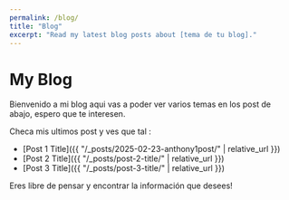 ```yaml
---
permalink: /blog/
title: "Blog"
excerpt: "Read my latest blog posts about [tema de tu blog]."
---
```


# My Blog

Bienvenido a mi blog aqui vas a poder ver varios temas en los post de abajo, espero que te interesen.

Checa mis ultimos post y ves que tal :

- [Post 1 Title]({{ "/_posts/2025-02-23-anthony1post/" | relative_url }})
- [Post 2 Title]({{ "/_posts/post-2-title/" | relative_url }})
- [Post 3 Title]({{ "/_posts/post-3-title/" | relative_url }})

Eres libre de pensar y encontrar la información que desees!